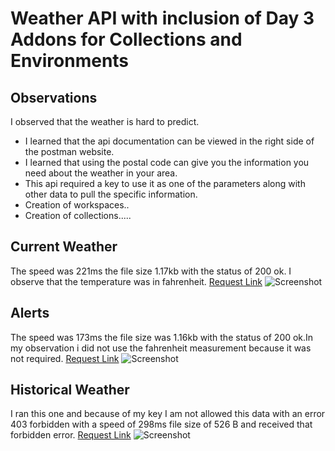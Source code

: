 # Weather API with inclusion of Day 3 Addons for Collections and Environments
## Observations
I observed that the weather is hard to predict.
- I learned that the api documentation can be viewed in the right side of the postman website.
- I learned that using the postal code can give you the information you need about the weather in your area.
- This api required a key to use it as one of the parameters along with other data to pull the specific information.
- Creation of workspaces..
- Creation of collections.....

## Current Weather
The speed was 221ms the file size 1.17kb with the status of 200 ok. I observe that the temperature was in fahrenheit.
[Request Link](https://web.postman.co/workspace/My-Workspace~d72cb444-ecce-453b-8b36-f2943e24ce6f/request/37930810-ac12014b-6279-4c0b-b2b5-e3ec7da099a3?action=share&source=copy-link&creator=37930810&active-environment=d999b440-127f-4229-b1cd-6bd0b071f762)
![Screenshot](https://res.cloudinary.com/dyzxyc6e9/image/upload/v1724809764/Screenshot_2024-08-27_204731_bjmx3y.png)

## Alerts
The speed was 173ms the file size was 1.16kb with the status of 200 ok.In my observation i did not use the fahrenheit measurement because it was not required.
[Request Link](https://web.postman.co/workspace/My-Workspace~d72cb444-ecce-453b-8b36-f2943e24ce6f/request/37930810-c5cb3e73-0170-4814-bbc1-003216e516a7?action=share&source=copy-link&creator=37930810&active-environment=d999b440-127f-4229-b1cd-6bd0b071f762)
![Screenshot](https://res.cloudinary.com/dyzxyc6e9/image/upload/v1724809764/Screenshot_2024-08-27_204759_sizs8m.png)

## Historical Weather
I ran this one and because of my key I am not allowed this data with an error 403 forbidden with a speed of 298ms file size of 526 B and received that forbidden error.
[Request Link](https://web.postman.co/workspace/My-Workspace~d72cb444-ecce-453b-8b36-f2943e24ce6f/request/37930810-88911cdc-93da-41fb-a5bd-a434eda51030?action=share&source=copy-link&creator=37930810&active-environment=d999b440-127f-4229-b1cd-6bd0b071f762)
![Screenshot](https://res.cloudinary.com/dyzxyc6e9/image/upload/v1724809764/Screenshot_2024-08-27_204831_fjeh13.png)